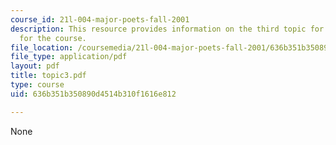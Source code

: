 ```yaml
---
course_id: 21l-004-major-poets-fall-2001
description: This resource provides information on the third topic for discussion
  for the course.
file_location: /coursemedia/21l-004-major-poets-fall-2001/636b351b350890d4514b310f1616e812_topic3.pdf
file_type: application/pdf
layout: pdf
title: topic3.pdf
type: course
uid: 636b351b350890d4514b310f1616e812

---
```

None